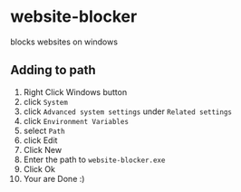 # website-blocker
blocks websites on windows

## Adding to path

1. Right Click Windows button 
2. click `System`
3. click `Advanced system settings` under `Related settings`
4. click `Environment Variables`
5. select `Path`
6. click Edit
7. Click New
8. Enter the path to `website-blocker.exe`
9. Click Ok
10. Your are Done :)
